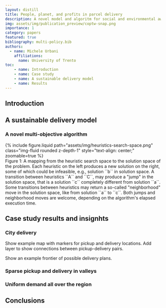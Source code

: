 ```yaml
---
layout: distill
title: People, planet, and profits in parcel delivery
description: A novel model and algoritm for social and environmental aware parcel delivery
img: assets/img/publication_preview/coptw-snap.png
importance: 1
category: papers
featured: true
bibliography: multi-policy.bib
authors:
  - name: Michele Urbani
    affiliations:
      name: University of Trento
toc:
    - name: Introduction
    - name: Case study
    - name: A sustainable delivery model
    - name: Results
---
```



## Introduction


## A sustainable delivery model

### A novel multi-objective algorithm

<div class="row mt-3">
    <div class="col-sm mt-3 mt-md-0">
        {% include figure.liquid path="assets/img/heuristics-search-space.png" class="img-fluid rounded z-depth-1" style="text-align: center;" zoomable=true %}
    </div>
</div>
<div class="caption">
Figure 1: A mapping from the heuristic search space to the solution space of the problem. Each heuristic on the left produces a new solution on the right, some of which could be infeasible, e.g., solution ``b`` in solution space. A transition between heuristics ``A`` and ``C``, may produce a "jump" in the solution space, that is a solution ``c`` completely different from solution ``a``. Some transitions between heuristics may return a so-called "neighborhood" move in the solution space, like from solution ``a`` to ``c``. Both jumps and neighborhood moves are welcome, depending on the algorithm's elapsed execution time.
</div>

## Case study results and insignhts

### City delivery

Show example map with markers for pickup and delivery locations.
Add layer to show connections between pickup-delivery pairs.

Show an example frontier of possible delivery plans.

### Sparse pickup and delivery in valleys

### Uniform demand all over the region

## Conclusions

